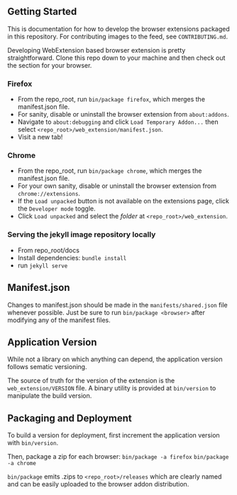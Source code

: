 ## Getting Started

This is documentation for how to develop the browser extensions packaged in this repository. For contributing images to the feed, see `CONTRIBUTING.md`.

Developing WebExtension based browser extension is pretty straightforward. Clone this repo down to your machine and then check out the section for your browser.

### Firefox

- From the repo_root, run `bin/package firefox`, which merges the manifest.json file.
- For sanity, disable or uninstall the browser extension from `about:addons`.
- Navigate to `about:debugging` and click `Load Temporary Addon...` then select `<repo_root>/web_extension/manifest.json`.
- Visit a new tab!

### Chrome

- From the repo_root, run `bin/package chrome`, which merges the manifest.json file.
- For your own sanity, disable or uninstall the browser extension from `chrome://extensions`.
- If the `Load unpacked` button is not available on the extensions page, click the `Developer mode` toggle.
- Click `Load unpacked` and select the _folder_ at `<repo_root>/web_extension`.


### Serving the jekyll image repository locally

- From repo_root/docs
- Install dependencies: `bundle install`
- run `jekyll serve`

## Manifest.json

Changes to manifest.json should be made in the `manifests/shared.json` file whenever possible. Just be sure to run `bin/package <browser>` after modifying any of the manifest files.

## Application Version

While not a library on which anything can depend, the application version follows sematic versioning.

The source of truth for the version of the extension is the `web_extension/VERSION` file. A binary utility is provided at `bin/version` to manipulate the build version.

## Packaging and Deployment

To build a version for deployment, first increment the application version with `bin/version`.

Then, package a zip for each browser: `bin/package -a firefox` `bin/package -a chrome`

`bin/package` emits .zips to `<repo_root>/releases` which are clearly named and can be easily uploaded to the browser addon distribution.
